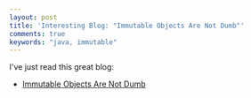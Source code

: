 ```yaml
---
layout: post
title: 'Interesting Blog: "Immutable Objects Are Not Dumb"'
comments: true
keywords: "java, immutable"
---
```


I've just read this great blog:

- [Immutable Objects Are Not Dumb](http://www.yegor256.com/2014/12/22/immutable-objects-not-dumb.html)


